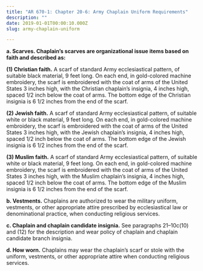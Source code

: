 ```yaml
---
title: "AR 670-1: Chapter 20-6: Army Chaplain Uniform Requirements"
description: ""
date: 2019-01-01T00:00:10.000Z
slug: army-chaplain-uniform

---
```


<strong>a. Scarves. Chaplain’s scarves are organizational issue items based on faith and described as:</strong>

<strong>(1) Christian faith.</strong> A scarf of standard Army ecclesiastical pattern, of suitable black material, 9 feet long. On each end, in gold-colored machine embroidery, the scarf is embroidered with the coat of arms of the United States 3 inches high, with the Christian chaplain’s insignia, 4 inches high, spaced 1/2 inch below the coat of arms. The bottom edge of the Christian insignia is 6 1/2 inches from the end of the scarf.

<strong>(2) Jewish faith.</strong> A scarf of standard Army ecclesiastical pattern, of suitable white or black material, 9 feet long. On each end, in gold-colored machine embroidery, the scarf is embroidered with the coat of arms of the United States 3 inches high, with the Jewish chaplain’s insignia, 4 inches high, spaced 1/2 inch below the coat of arms. The bottom edge of the Jewish insignia is 6 1/2 inches from the end of the scarf.

<strong>(3) Muslim faith.</strong> A scarf of standard Army ecclesiastical pattern, of suitable white or black material, 9 feet long. On each end, in gold-colored machine embroidery, the scarf is embroidered with the coat of arms of the United States 3 inches high, with the Muslim chaplain’s insignia, 4 inches high, spaced 1/2 inch below the coat of arms. The bottom edge of the Muslim insignia is 6 1/2 inches from the end of the scarf.

<strong>b. Vestments.</strong> Chaplains are authorized to wear the military uniform, vestments, or other appropriate attire prescribed by ecclesiastical law or denominational practice, when conducting religious services.

<strong>c. Chaplain and chaplain candidate insignia.</strong> See paragraphs 21–10c(10) and (12) for the description and wear policy of chaplain and chaplain candidate branch insignia.

<strong>d. How worn.</strong> Chaplains may wear the chaplain’s scarf or stole with the uniform, vestments, or other appropriate attire when conducting religious services.
